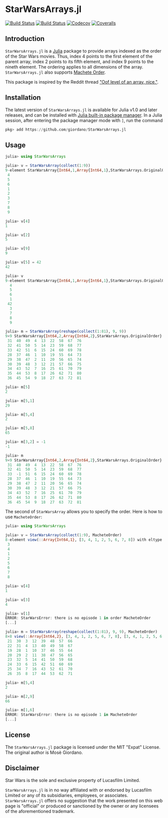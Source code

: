 # StarWarsArrays.jl

[![Build Status](https://travis-ci.com/giordano/StarWarsArrays.jl.svg?branch=master)](https://travis-ci.com/giordano/StarWarsArrays.jl)
[![Build Status](https://ci.appveyor.com/api/projects/status/github/giordano/StarWarsArrays.jl?svg=true)](https://ci.appveyor.com/project/giordano/StarWarsArrays-jl)
[![Codecov](https://codecov.io/gh/giordano/StarWarsArrays.jl/branch/master/graph/badge.svg)](https://codecov.io/gh/giordano/StarWarsArrays.jl)
[![Coveralls](https://coveralls.io/repos/github/giordano/StarWarsArrays.jl/badge.svg?branch=master)](https://coveralls.io/github/giordano/StarWarsArrays.jl?branch=master)

## Introduction

`StarWarsArrays.jl` is a [Julia](https://julialang.org/) package to provide
arrays indexed as the order of the Star Wars movies.  Thus, index 4 points to
the first element of the parent array, index 2 points to its fifth element, and
index 9 points to the nineth element.  The ordering applies to all dimensions of
the array.  `StarWarsArrays.jl` also supports [Machete
Order](https://www.nomachetejuggling.com/2011/11/11/the-star-wars-saga-suggested-viewing-order/).

This package is inspired by the Reddit thread ["Oof level of an array,
nice."](https://www.reddit.com/r/ProgrammerHumor/comments/clna6k/oof_level_of_an_array_nice/).

## Installation

The latest version of `StarWarsArrays.jl` is available for Julia v1.0 and
later releases, and can be installed with [Julia built-in package
manager](https://julialang.github.io/Pkg.jl/stable/).  In a Julia session, after
entering the package manager mode with `]`, run the command

```julia
pkg> add https://github.com/giordano/StarWarsArrays.jl
```

## Usage

```julia
julia> using StarWarsArrays

julia> v = StarWarsArray(collect(1:9))
9-element StarWarsArray{Int64,1,Array{Int64,1},StarWarsArrays.OriginalOrder}:
 4
 5
 6
 1
 2
 3
 7
 8
 9

julia> v[4]
1

julia> v[2]
5

julia> v[9]
9

julia> v[5] = 42
42

julia> v
9-element StarWarsArray{Int64,1,Array{Int64,1},StarWarsArrays.OriginalOrder}:
  4
  5
  6
  1
 42
  3
  7
  8
  9

julia> m = StarWarsArray(reshape(collect(1:81), 9, 9))
9×9 StarWarsArray{Int64,2,Array{Int64,2},StarWarsArrays.OriginalOrder}:
 31  40  49  4  13  22  58  67  76
 32  41  50  5  14  23  59  68  77
 33  42  51  6  15  24  60  69  78
 28  37  46  1  10  19  55  64  73
 29  38  47  2  11  20  56  65  74
 30  39  48  3  12  21  57  66  75
 34  43  52  7  16  25  61  70  79
 35  44  53  8  17  26  62  71  80
 36  45  54  9  18  27  63  72  81

julia> m[5]
2

julia> m[5,1]
29

julia> m[5,4]
2

julia> m[5,8]
65

julia> m[3,2] = -1
-1

julia> m
9×9 StarWarsArray{Int64,2,Array{Int64,2},StarWarsArrays.OriginalOrder}:
 31  40  49  4  13  22  58  67  76
 32  41  50  5  14  23  59  68  77
 33  -1  51  6  15  24  60  69  78
 28  37  46  1  10  19  55  64  73
 29  38  47  2  11  20  56  65  74
 30  39  48  3  12  21  57  66  75
 34  43  52  7  16  25  61  70  79
 35  44  53  8  17  26  62  71  80
 36  45  54  9  18  27  63  72  81
```

The second of `StarWarsArray` allows you to specify the order.  Here is how to
use `MacheteOrder`:

```julia
julia> using StarWarsArrays

julia> v = StarWarsArray(collect(1:9), MacheteOrder)
8-element view(::Array{Int64,1}, [3, 4, 1, 2, 5, 6, 7, 8]) with eltype Int64:
 3
 4
 1
 2
 5
 6
 7
 8

julia> v[4]
1

julia> v[3]
4

julia> v[1]
ERROR: StarWarsError: there is no episode 1 in order MacheteOrder
[...]

julia> m = StarWarsArray(reshape(collect(1:81), 9, 9), MacheteOrder)
8×8 view(::Array{Int64,2}, [3, 4, 1, 2, 5, 6, 7, 8], [3, 4, 1, 2, 5, 6, 7, 8]) with eltype Int64:
 21  30  3  12  39  48  57  66
 22  31  4  13  40  49  58  67
 19  28  1  10  37  46  55  64
 20  29  2  11  38  47  56  65
 23  32  5  14  41  50  59  68
 24  33  6  15  42  51  60  69
 25  34  7  16  43  52  61  70
 26  35  8  17  44  53  62  71

julia> m[5,4]
2

julia> m[2,9]
66

julia> m[1,6]
ERROR: StarWarsError: there is no episode 1 in MacheteOrder
[...]
```

## License

The `StarWarsArrays.jl` package is licensed under the MIT "Expat" License.  The
original author is Mosè Giordano.

## Disclaimer

Star Wars is the sole and exclusive property of Lucasfilm Limited.

`StarWarsArrays.jl` is in no way affiliated with or endorsed by Lucasfilm
Limited or any of its subsidiaries, employees, or
associates. `StarWarsArrays.jl` offers no suggestion that the work presented on
this web page is "official" or produced or sanctioned by the owner or any
licensees of the aforementioned trademark.
